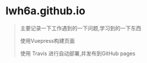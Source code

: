 # lwh6a.github.io



> 主要记录一下工作遇到的一下问题,学习到的一下东西
>
> 使用Vuepress构建页面
>
> 使用 Travis  进行自动部署,并发布到GitHub pages

